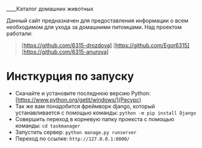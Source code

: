 ____Каталог домашних животных

Данный сайт предназначен для предоставления информации о всем необходимом для ухода за домашними питомцами.
Над проектом работали:
> [https://github.com/6315-drozdova]
> [https://github.com/Egor6315] 
> [https://github.com/6315-anurova]

# Инсткурция по запуску
- Скачайте и установите последнюю версию Python: [https://www.python.org/getit/windows/](Ресурс)
- Так же вам понадобится фреймворк django, который устанавливается с помощью команды: `python -m pip install Django`
- Совершить переход в корневую папку проекста с помощью команды: `cd taskmanager`
- Запустить сервер: `python manage.py runserver`
- Переход по ссылке: `http://127.0.0.1:8000/`
